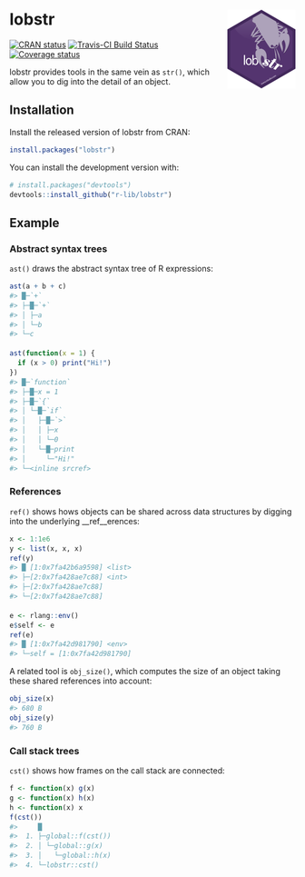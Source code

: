 
<!-- README.md is generated from README.Rmd. Please edit that file -->

# lobstr <img src="man/figures/logo.png" align="right" height="139" />

[![CRAN
status](https://www.r-pkg.org/badges/version/lobstr)](https://cran.r-project.org/package=lobstr)
[![Travis-CI Build
Status](https://travis-ci.org/r-lib/lobstr.svg?branch=master)](https://travis-ci.org/r-lib/lobstr)
[![Coverage
status](https://codecov.io/gh/r-lib/lobstr/branch/master/graph/badge.svg)](https://codecov.io/github/r-lib/lobstr?branch=master)

lobstr provides tools in the same vein as `str()`, which allow you to
dig into the detail of an object.

## Installation

Install the released version of lobstr from CRAN:

``` r
install.packages("lobstr")
```

You can install the development version with:

``` r
# install.packages("devtools")
devtools::install_github("r-lib/lobstr")
```

## Example

### Abstract syntax trees

`ast()` draws the abstract syntax tree of R expressions:

``` r
ast(a + b + c)
#> █─`+` 
#> ├─█─`+` 
#> │ ├─a 
#> │ └─b 
#> └─c

ast(function(x = 1) {
  if (x > 0) print("Hi!")
})
#> █─`function` 
#> ├─█─x = 1 
#> ├─█─`{` 
#> │ └─█─`if` 
#> │   ├─█─`>` 
#> │   │ ├─x 
#> │   │ └─0 
#> │   └─█─print 
#> │     └─"Hi!" 
#> └─<inline srcref>
```

### References

`ref()` shows hows objects can be shared across data structures by
digging into the underlying \_\_ref\_\_erences:

``` r
x <- 1:1e6
y <- list(x, x, x)
ref(y)
#> █ [1:0x7fa42b6a9598] <list> 
#> ├─[2:0x7fa428ae7c88] <int> 
#> ├─[2:0x7fa428ae7c88] 
#> └─[2:0x7fa428ae7c88]

e <- rlang::env()
e$self <- e
ref(e)
#> █ [1:0x7fa42d981790] <env> 
#> └─self = [1:0x7fa42d981790]
```

A related tool is `obj_size()`, which computes the size of an object
taking these shared references into account:

``` r
obj_size(x)
#> 680 B
obj_size(y)
#> 760 B
```

### Call stack trees

`cst()` shows how frames on the call stack are connected:

``` r
f <- function(x) g(x)
g <- function(x) h(x)
h <- function(x) x
f(cst())
#>     █
#>  1. ├─global::f(cst())
#>  2. │ └─global::g(x)
#>  3. │   └─global::h(x)
#>  4. └─lobstr::cst()
```
